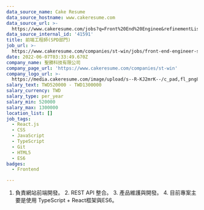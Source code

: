```yaml
---
data_source_name: Cake Resume
data_source_hostname: www.cakeresume.com
data_source_url: >-
  https://www.cakeresume.com/jobs?q=Front%20End%20Enginee&refinementList[lang_name][0]=E[…]tech_front-end-development&range[salary_range][min]=1000000
data_source_internal_id: '41591'
title: 前端工程師(SPD部門)
job_url: >-
  https://www.cakeresume.com/companies/st-win/jobs/front-end-engineer-spd-department
date: 2022-06-07T03:33:49.670Z
company_name: 聖勝科技有限公司
company_page_url: 'https://www.cakeresume.com/companies/st-win'
company_logo_url: >-
  https://media.cakeresume.com/image/upload/s--R-KJ2mrK--/c_pad,fl_png8,h_200,w_200/v1653966672/dzaoctwnfg2rfur7y4am.png
salary_text: TWD520000 - TWD1300000
salary_currency: TWD
salary_type: per_year
salary_min: 520000
salary_max: 1300000
location_list: []
job_tags:
  - React.js
  - CSS
  - JavaScript
  - TypeScript
  - Git
  - HTML5
  - ES6
badges:
  - Frontend

---
```


1. 負責網站前端開發。 2. REST API 整合。 3. 產品維護與開發。 4. 目前專案主要是使用 TypeScript + React框架與ES6。